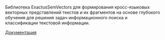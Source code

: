 Библиотека ExactusSemVectors для формирования кросс-языковых векторных представлений текстов и их фрагментов на основе глубокого обучения для решения задач информационного поиска и классификации текстовой информации.

[Документация](https://semvectors-doc-enc.readthedocs.io/ru/latest/index.html)
